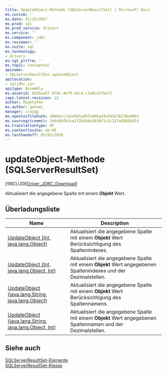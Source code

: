 ```yaml
---
title: UpdateObject-Methode (SQLServerResultSet) | Microsoft Docs
ms.custom: ''
ms.date: 01/19/2017
ms.prod: sql
ms.prod_service: drivers
ms.service: ''
ms.component: jdbc
ms.reviewer: ''
ms.suite: sql
ms.technology:
- drivers
ms.tgt_pltfrm: ''
ms.topic: conceptual
apiname:
- SQLServerResultSet.updateObject
apilocation:
- sqljdbc.jar
apitype: Assembly
ms.assetid: 6d2baa57-079c-4e79-a5c4-c1a0c4376e72
caps.latest.revision: 15
author: MightyPen
ms.author: genemi
manager: craigg
ms.openlocfilehash: d806dcc7a1e565ad9f2d06ad3e342e78278ed9b3
ms.sourcegitcommit: 2ddc0bfb3ce2f2b160e3638f1c2c237a898263f4
ms.translationtype: HT
ms.contentlocale: de-DE
ms.lasthandoff: 05/03/2018
---
```

# <a name="updateobject-method-sqlserverresultset"></a>updateObject-Methode (SQLServerResultSet)
[!INCLUDE[Driver_JDBC_Download](../../../includes/driver_jdbc_download.md)]

  Aktualisiert die angegebene Spalte mit einem **Objekt** Wert.  
  
## <a name="overload-list"></a>Überladungsliste  
  
|Name|Description|  
|----------|-----------------|  
|[UpdateObject (Int, java.lang.Object)](../../../connect/jdbc/reference/updateobject-method-int-java-lang-object.md)|Aktualisiert die angegebene Spalte mit einem **Objekt** Wert Berücksichtigung des Spaltenindexes.|  
|[UpdateObject (Int, java.lang.Object, Int)](../../../connect/jdbc/reference/updateobject-method-int-java-lang-object-int.md)|Aktualisiert die angegebene Spalte mit einem **Objekt** Wert angegebenen Spaltenindexes und der Dezimalstellen.|  
|[UpdateObject (java.lang.String, java.lang.Object)](../../../connect/jdbc/reference/updateobject-method-java-lang-string-java-lang-object.md)|Aktualisiert die angegebene Spalte mit einem **Objekt** Wert Berücksichtigung des Spaltennamens.|  
|[UpdateObject (java.lang.String, java.lang.Object, Int)](../../../connect/jdbc/reference/updateobject-method-java-lang-string-java-lang-object-int.md)|Aktualisiert die angegebene Spalte mit einem **Objekt** Wert angegebenen Spaltennamen und der Dezimalstellen.|  
  
## <a name="see-also"></a>Siehe auch  
 [SQLServerResultSet-Elemente](../../../connect/jdbc/reference/sqlserverresultset-members.md)   
 [SQLServerResultSet-Klasse](../../../connect/jdbc/reference/sqlserverresultset-class.md)  
  
  
